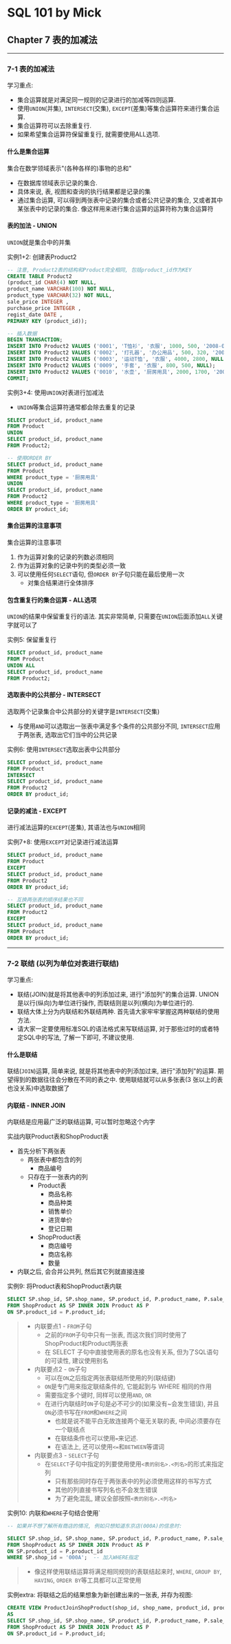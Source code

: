 # SQL 101 by Mick #
## Chapter 7 表的加减法 ##


---
### 7-1 表的加减法 ###

学习重点:
- 集合运算就是对满足同一规则的记录进行的加减等四则运算.
- 使用`UNION`(并集), `INTERSECT`(交集), `EXCEPT`(差集)等集合运算符来进行集合运算.
- 集合运算符可以去除重复行.
- 如果希望集合运算符保留重复行, 就需要使用ALL选项.


#### 什么是集合运算 ####

集合在数学领域表示"(各种各样的)事物的总和"
- 在数据库领域表示记录的集合.
- 具体来说, 表, 视图和查询的执行结果都是记录的集
- 通过集合运算, 可以得到两张表中记录的集合或者公共记录的集合, 又或者其中某张表中的记录的集合. 像这样用来进行集合运算的运算符称为集合运算符


#### 表的加法 - UNION ####

`UNION`就是集合中的并集

实例1+2: 创建表Product2
```sql
-- 注意, Product2表的结构和Product完全相同, 包括product_id作为KEY
CREATE TABLE Product2
(product_id CHAR(4) NOT NULL,
product_name VARCHAR(100) NOT NULL,
product_type VARCHAR(32) NOT NULL,
sale_price INTEGER ,
purchase_price INTEGER ,
regist_date DATE ,
PRIMARY KEY (product_id));

-- 插入数据
BEGIN TRANSACTION;
INSERT INTO Product2 VALUES ('0001', 'T恤衫', '衣服', 1000, 500, '2008-09-20');
INSERT INTO Product2 VALUES ('0002', '打孔器', '办公用品', 500, 320, '2009-09-11');
INSERT INTO Product2 VALUES ('0003', '运动T恤', '衣服', 4000, 2800, NULL);
INSERT INTO Product2 VALUES ('0009', '手套', '衣服', 800, 500, NULL);
INSERT INTO Product2 VALUES ('0010', '水壶', '厨房用具', 2000, 1700, '2009-09-20');
COMMIT;
```


实例3+4: 使用`UNION`对表进行加减法
- `UNION`等集合运算符通常都会除去重复的记录
```sql
SELECT product_id, product_name
FROM Product
UNION
SELECT product_id, product_name
FROM Product2;

-- 使用ORDER BY
SELECT product_id, product_name
FROM Product
WHERE product_type = '厨房用具'
UNION
SELECT product_id, product_name
FROM Product2
WHERE product_type = '厨房用具'
ORDER BY product_id;
```


#### 集合运算的注意事项 ####

集合运算的注意事项
1. 作为运算对象的记录的列数必须相同
2. 作为运算对象的记录中列的类型必须一致
3. 可以使用任何`SELECT`语句, 但`ORDER BY`子句只能在最后使用一次
   - 对集合结果进行全体排序


#### 包含重复行的集合运算 - ALL选项 ####

`UNION`的结果中保留重复行的语法. 其实非常简单, 只需要在`UNION`后面添加`ALL`关键字就可以了

实例5: 保留重复行
```sql
SELECT product_id, product_name
FROM Product
UNION ALL
SELECT product_id, product_name
FROM Product2;
```


#### 选取表中的公共部分 - INTERSECT ####

选取两个记录集合中公共部分的关键字是`INTERSECT`(交集)
- 与使用`AND`可以选取出一张表中满足多个条件的公共部分不同, `INTERSECT`应用于两张表, 选取出它们当中的公共记录

实例6: 使用`INTERSECT`选取出表中公共部分
```sql
SELECT product_id, product_name
FROM Product
INTERSECT
SELECT product_id, product_name
FROM Product2
ORDER BY product_id;
```


#### 记录的减法 - EXCEPT ####

进行减法运算的`EXCEPT`(差集), 其语法也与`UNION`相同

实例7+8: 使用`EXCEPT`对记录进行减法运算
```sql
SELECT product_id, product_name
FROM Product
EXCEPT
SELECT product_id, product_name
FROM Product2
ORDER BY product_id;

-- 互换两张表的顺序结果也不同
SELECT product_id, product_name
FROM Product2
EXCEPT
SELECT product_id, product_name
FROM Product
ORDER BY product_id;
```

---
### 7-2 联结 (以列为单位对表进行联结) ###

学习重点:
- 联结(JOIN)就是将其他表中的列添加过来, 进行"添加列"的集合运算. UNION是以行(纵向)为单位进行操作, 而联结则是以列(横向)为单位进行的.
- 联结大体上分为内联结和外联结两种. 首先请大家牢牢掌握这两种联结的使用方法.
- 请大家一定要使用标准SQL的语法格式来写联结运算, 对于那些过时的或者特定SQL中的写法, 了解一下即可, 不建议使用.

#### 什么是联结 ####

联结(`JOIN`)运算, 简单来说, 就是将其他表中的列添加过来, 进行"添加列"的运算. 期望得到的数据往往会分散在不同的表之中. 使用联结就可以从多张表(3 张以上的表也没关系)中选取数据了


#### 内联结 - INNER JOIN ####

内联结是应用最广泛的联结运算, 可以暂时忽略这个内字


实战内联Product表和ShopProduct表
- 首先分析下两张表
  -  两张表中都包含的列
     -  商品编号
  -  只存在于一张表内的列
     - Product表
       - 商品名称
       - 商品种类
       - 销售单价
       - 进货单价
       - 登记日期
     - ShopProduct表
       - 商店编号
       - 商店名称
       - 数量
- 内联之后, 会合并公共列, 然后其它列就直接连接

实例9: 将Product表和ShopProduct表内联
```sql
SELECT SP.shop_id, SP.shop_name, SP.product_id, P.product_name, P.sale_price
FROM ShopProduct AS SP INNER JOIN Product AS P
ON SP.product_id = P.product_id;
```
> - 内联要点1 - `FROM`子句
>   - 之前的`FROM`子句中只有一张表, 而这次我们同时使用了ShopProduct和Product两张表
>   - 在 SELECT 子句中直接使用表的原名也没有关系, 但为了SQL语句的可读性, 建议使用别名
> - 内联要点2 - `ON`子句
>   - 可以在`ON`之后指定两张表联结所使用的列(联结键)
>   - `ON`是专门用来指定联结条件的, 它能起到与 WHERE 相同的作用
>   - 需要指定多个键时, 同样可以使用`AND`, `OR`
>   - 在进行内联结时`ON`子句是必不可少的(如果没有~会发生错误), 并且`ON`必须书写在`FROM`和`WHERE`之间
>     - 也就是说不能平白无故连接两个毫无关联的表, 中间必须要存在一个联结点
>     - 在联结条件也可以使用`=`来记述.
>     - 在语法上, 还可以使用`<=`和`BETWEEN`等谓词
> - 内联要点3 - `SELECT`子句
>   - 在`SELECT`子句中指定的列要使用使用`<表的别名>.<列名>`的形式来指定列
>     - 只有那些同时存在于两张表中的列必须使用这样的书写方式
>     - 其他的列直接书写列名也不会发生错误
>     - 为了避免混乱, 建议全部按照`<表的别名>.<列名>`

实例10: 内联和`WHERE`子句结合使用`
```sql
-- 如果并不想了解所有商店的情况, 例如只想知道东京店(000A)的信息时:

SELECT SP.shop_id, SP.shop_name, SP.product_id, P.product_name, P.sale_price
FROM ShopProduct AS SP INNER JOIN Product AS P
ON SP.product_id = P.product_id
WHERE SP.shop_id = '000A';  -- 加入WHERE指定
```
> - 像这样使用联结运算将满足相同规则的表联结起来时, `WHERE`, `GROUP BY`, `HAVING`, `ORDER BY`等工具都可以正常使用

实例extra: 将联结之后的结果想象为新创建出来的一张表, 并存为视图:
```sql
CREATE VIEW ProductJoinShopProduct(shop_id, shop_name, product_id, product_name, sale_price)
AS
SELECT SP.shop_id, SP.shop_name, SP.product_id, P.product_name, P.sale_price
FROM ShopProduct AS SP INNER JOIN Product AS P
ON SP.product_id = P.product_id;
```
